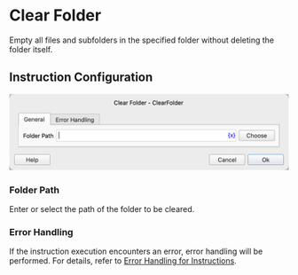 # Clear Folder

Empty all files and subfolders in the specified folder without deleting the folder itself.

## Instruction Configuration

![Clear Folder General Configuration Dialog](clear_folder_general_config.png)

### Folder Path

Enter or select the path of the folder to be cleared.

### Error Handling

If the instruction execution encounters an error, error handling will be performed. For details, refer to [Error Handling for Instructions](../../manual/error_handling.md).